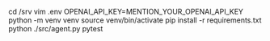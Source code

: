 cd /srv
vim .env
OPENAI_API_KEY=MENTION_YOUR_OPENAI_API_KEY
python -m venv venv 
source venv/bin/activate
pip install -r requirements.txt
python ./src/agent.py
pytest
